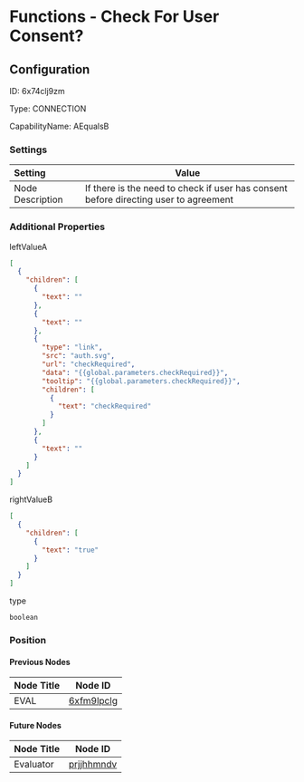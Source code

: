 # Functions - Check For User Consent?
## Configuration
ID:  6x74clj9zm

Type: CONNECTION 

CapabilityName: AEqualsB

### Settings
| Setting | Value  |
| :------------------------ | ---------------------------------------- |
| Node Description | If there is the need to check if user has consent before directing user to agreement | 





### Additional Properties
leftValueA
```json 
[
  {
    "children": [
      {
        "text": ""
      },
      {
        "text": ""
      },
      {
        "type": "link",
        "src": "auth.svg",
        "url": "checkRequired",
        "data": "{{global.parameters.checkRequired}}",
        "tooltip": "{{global.parameters.checkRequired}}",
        "children": [
          {
            "text": "checkRequired"
          }
        ]
      },
      {
        "text": ""
      }
    ]
  }
]
```


rightValueB
```json 
[
  {
    "children": [
      {
        "text": "true"
      }
    ]
  }
]
```


type
```string 
boolean
```





### Position

#### Previous Nodes
| Node Title | Node ID |
| :------------- | ------------ |
| EVAL | [6xfm9lpclg](./6xfm9lpclg.md) | 
 
 #### Future Nodes
| Node Title | Node ID |
| :------------- | ------------ |
| Evaluator |[prjjhhmndv](./prjjhhmndv.md) | 